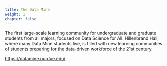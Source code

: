 ```yaml
---
title: The Data Mine
weight: 1
chapter: false
---
```


The first large-scale learning community for undergraduate and graduate students from all majors, focused on Data Science for All. Hillenbrand Hall, where many Data Mine students live, is filled with new learning communities of students preparing for the data-driven workforce of the 21st century.


https://datamine.purdue.edu/